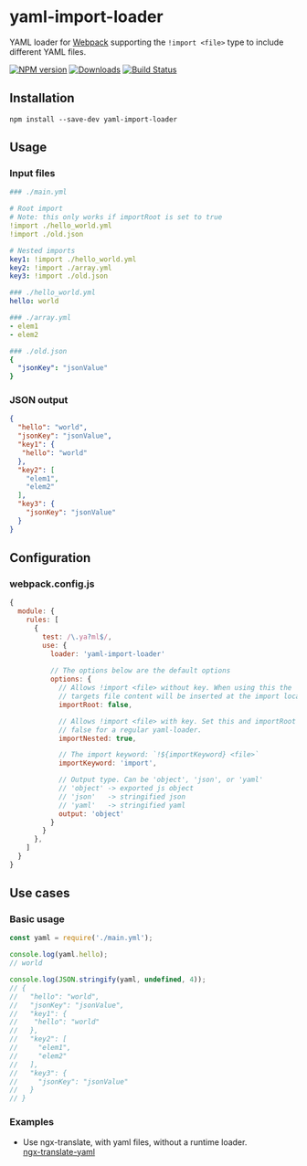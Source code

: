 # yaml-import-loader

YAML loader for [Webpack](https://webpack.js.org) supporting the `!import <file>` type to include different YAML files.

[![NPM version](https://img.shields.io/npm/v/yaml-import-loader.svg)](https://www.npmjs.com/package/yaml-import-loader)
[![Downloads](https://img.shields.io/npm/dt/yaml-import-loader.svg)](https://www.npmjs.com/package/yaml-import-loader)
[![Build Status](https://travis-ci.org/ngfk/yaml-import-loader.svg?branch=master)](https://travis-ci.org/ngfk/yaml-import-loader)

## Installation
```
npm install --save-dev yaml-import-loader
```

## Usage

### Input files
```yaml
### ./main.yml

# Root import
# Note: this only works if importRoot is set to true
!import ./hello_world.yml
!import ./old.json

# Nested imports
key1: !import ./hello_world.yml
key2: !import ./array.yml
key3: !import ./old.json

### ./hello_world.yml
hello: world

### ./array.yml
- elem1
- elem2

### ./old.json
{
  "jsonKey": "jsonValue"
}
```

### JSON output
```json
{
  "hello": "world",
  "jsonKey": "jsonValue",  
  "key1": {
   "hello": "world"
  },
  "key2": [
    "elem1",
    "elem2"
  ],
  "key3": {
    "jsonKey": "jsonValue"
  }
}
```

## Configuration

### webpack.config.js
```javascript
{
  module: {
    rules: [
      {
        test: /\.ya?ml$/,
        use: {
          loader: 'yaml-import-loader'
          
          // The options below are the default options
          options: {
            // Allows !import <file> without key. When using this the
            // targets file content will be inserted at the import location.
            importRoot: false,

            // Allows !import <file> with key. Set this and importRoot to
            // false for a regular yaml-loader.
            importNested: true,

            // The import keyword: `!${importKeyword} <file>`
            importKeyword: 'import',

            // Output type. Can be 'object', 'json', or 'yaml'
            // 'object' -> exported js object
            // 'json'   -> stringified json
            // 'yaml'   -> stringified yaml
            output: 'object'
          }
        }
      },
    ]
  }
}
```

## Use cases

### Basic usage
```javascript
const yaml = require('./main.yml');

console.log(yaml.hello);
// world

console.log(JSON.stringify(yaml, undefined, 4));
// {
//   "hello": "world",
//   "jsonKey": "jsonValue",  
//   "key1": {
//    "hello": "world"
//   },
//   "key2": [
//     "elem1",
//     "elem2"
//   ],
//   "key3": {
//     "jsonKey": "jsonValue"
//   }
// }
```

### Examples
* Use ngx-translate, with yaml files, without a runtime loader.  
[ngx-translate-yaml](https://github.com/ngfk/ngx-translate-yaml)
